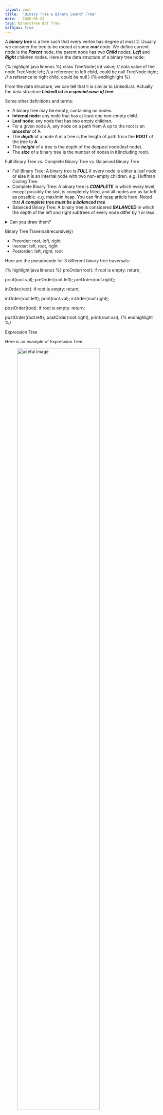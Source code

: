 ```yaml
---
layout: post
title:  "Binary Tree & Binary Search Tree"
date:   2020-05-22
tags: BinaryTree BST Tree
mathjax: true
---
```


A ***binary tree*** is a tree such that every vertex has degree at most 2. Usually we consider the tree to be rooted at some ***root*** node. We define current node is the ***Parent*** node, the parent node has two ***Child*** nodes, ***Left*** and ***Right*** children nodes. Here is the data structure of a binary tree node:

{% highlight java linenos %}
class TreeNode{
    int value;      // data value of the node
    TreeNode left;  // a reference to left child, could be null
    TreeNode right; // a reference to right child, could be null
}
{% endhighlight %}

From the data structure, we can tell that it is similar to LinkedList. Actually the data structure ***LinkedList is a special case of tree***.

Some other definitions and terms:
- A binary tree may be empty, containing no nodes.
- **Internal node**: any node that has at least one non-empty child.
- **Leaf node**: any node that has two empty children.
- For a given node A, any node on a path from A up to the root is an ***ancestor*** of A.
- The ***depth*** of a node A in a tree is the length of path from the **ROOT** of the tree to **A**.
- The ***height*** of a tree is the depth of the deepest node(leaf node).
- The ***size*** of a binary tree is the number of nodes in it(including root).

Full Binary Tree vs. Complete Binary Tree vs. Balanced Binary Tree
- Full Binary Tree: A binary tree is ***FULL*** if every node is either a leaf node or else it is an internal node with two non-empty children. e.g. Huffman Coding Tree.
- Complete Binary Tree: A binary tree is ***COMPLETE*** in which every level, except possibly the last, is completely filled, and all nodes are as far left as possible. e.g. max/min heap. You can find  [heap](/_posts/2020-05-16-Heap-Sort.md) article here. Noted that ***A complete tree must be a balanced tree***.
- Balanced Binary Tree: A binary tree is considered ***BALANCED*** in which the depth of the left and right subtrees of every node differ by 1 or less.

<details>
<summary>Can you draw them?</summary>
<p>
</p>
</details>

Binary Tree Traversal(recursively)
- Preorder: root, left, right
- Inorder: left, root, right
- Postorder: left, right, root

Here are the pseudocode for 3 different binary tree traversals:

{% highlight java linenos %}
preOrder(root):
  if root is empty: return;

  print(root.val);
  preOrder(root.left);
  preOrder(root.right);

inOrder(root):
  if root is empty: return;

  inOrder(root.left);
  print(root.val);
  inOrder(root.right);

postOrder(root):
  if root is empty: return;
  
  postOrder(root.left);
  postOrder(root.right);
  print(root.val);
{% endhighlight %}

Expression Tree

Here is an example of Expression Tree:

<figure>
    <img src="https://zl323.github.io/assets/postImg/expressionTree.jpg" alt="useful image" height="80%" width="80%">
    <figcaption>Expression Tree</figcaption>
</figure>

> By applying inOrder, preOrder, postOrder, we can have
> 
> Infix Expression: (a+(b$\times$c))+(d$\times$(e+f))
> 
> Postfix Expression: abc*+def+*+
>
> Prefix Expression: ++a$\times$bc$\times$d+ef

Pseudocode for constructing Expression Tree:

We consider a postfix expression as an input for constructing an expression tree.

{% highlight java linenos %}
CONSTRUCT_EXPRESSION_TREE(postfix):
  initialize a stack
  for i = 0 to postfix.length
    if(postfix[i] is an operand)
      Create a node and push it onto a stack
    else: // if it is an operator
      Pop two nodes T1, T2 from the stack and form a tree with the operator as root, T1 and T2 as left and right child.
      
      Push the tree onto the stack
{% endhighlight %}